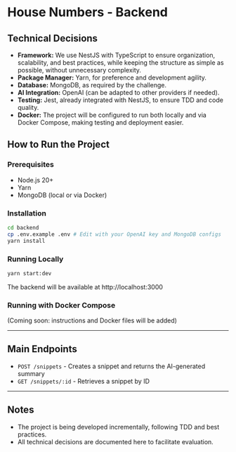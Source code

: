# House Numbers - Backend

## Technical Decisions

- **Framework:** We use NestJS with TypeScript to ensure organization, scalability, and best practices, while keeping the structure as simple as possible, without unnecessary complexity.
- **Package Manager:** Yarn, for preference and development agility.
- **Database:** MongoDB, as required by the challenge.
- **AI Integration:** OpenAI (can be adapted to other providers if needed).
- **Testing:** Jest, already integrated with NestJS, to ensure TDD and code quality.
- **Docker:** The project will be configured to run both locally and via Docker Compose, making testing and deployment easier.

## How to Run the Project

### Prerequisites

- Node.js 20+
- Yarn
- MongoDB (local or via Docker)

### Installation

```bash
cd backend
cp .env.example .env # Edit with your OpenAI key and MongoDB configs
yarn install
```

### Running Locally

```bash
yarn start:dev
```

The backend will be available at http://localhost:3000

### Running with Docker Compose

(Coming soon: instructions and Docker files will be added)

---

## Main Endpoints

- `POST /snippets` - Creates a snippet and returns the AI-generated summary
- `GET /snippets/:id` - Retrieves a snippet by ID

---

## Notes

- The project is being developed incrementally, following TDD and best practices.
- All technical decisions are documented here to facilitate evaluation.
